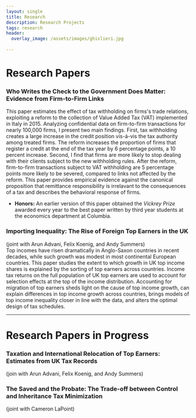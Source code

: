 ```yaml
---
layout: single
title: Research
description: Research Projects
tags: research
header: 
  overlay_image: /assets/images/ghislieri.jpg
  
---
```


# Research Papers

### Who Writes the Check to the Government Does Matter: Evidence from Firm-to-Firm Links
This paper estimates the effect of tax withholding on firms's trade relations, exploiting a reform to the collection of Value Added Tax (VAT) implemented in Italy in 2015. Analyzing confidential data on firm-to-firm transactions for nearly 100,000 firms, I present two main findings. First, tax withholding creates a large increase in the credit position vis-à-vis the tax authority among treated firms. The reform increases the proportion of firms that register a credit at the end of the tax year by 6 percentage points, a 10 percent increase. Second, I find that firms are more likely to stop dealing with their clients subject to the new withholding rules. After the reform, firm-to-firm transactions subject to VAT withholding are 5 percentage points more likely to be severed, compared to links not affected by the reform. This paper provides empirical evidence against the canonical proposition that remittance responsibility is irrelavant to the consequences of a tax and describes the behavioral response of firms.

- **Honors:** An earlier version of this paper obtained the *Vickrey Prize* awarded every year to the best paper written by third year students at the economics department at Columbia.

### Importing Inequality: The Rise of Foreign Top Earners in the UK
(joint with Arun Advani, Felix Koenig, and Andy Summers)     
Top incomes have risen dramatically in Anglo-Saxon countries in recent decades, while such growth was modest in most continental European countries. This paper studies the extent to which growth in UK top income shares is explained by the sorting of top earners across countries. Income tax returns on the full population of UK top earners are used to account for selection effects at the top of the income distribution. Accounting for migration of top earners sheds light on the cause of top income growth, can explain differences in top income growth across countries, brings models of top income inequality closer in line with the data, and alters the optimal design of tax schedules.

****

# Research Papers in Progress

### Taxation and International Relocation of Top Earners: Estimates from UK Tax Records
(join with Arun Advani, Felix Koenig, and Andy Summers)

### The Saved and the Probate: The Trade-off between Control and Inheritance Tax Minimization
(joint with Cameron LaPoint)